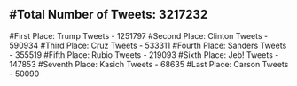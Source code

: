 #Total Number of Tweets: 3217232 
---
#First Place: Trump Tweets - 1251797
#Second Place: Clinton Tweets - 590934
#Third Place: Cruz Tweets - 533311
#Fourth Place: Sanders Tweets - 355519
#Fifth Place: Rubio Tweets - 219093
#Sixth Place: Jeb! Tweets - 147853
#Seventh Place: Kasich Tweets - 68635
#Last Place: Carson Tweets - 50090

